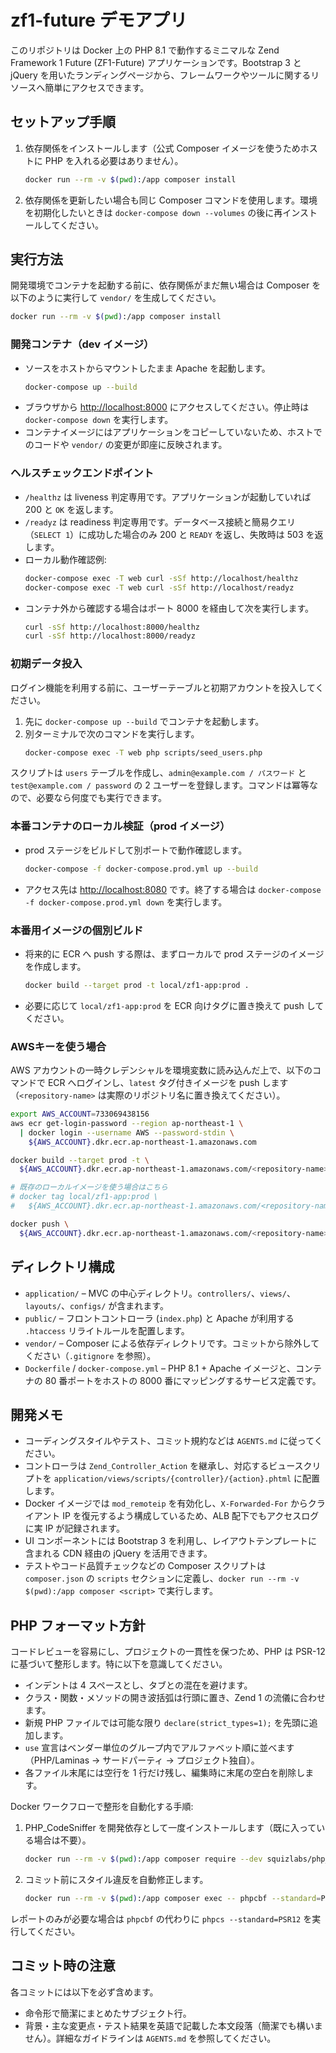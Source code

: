 # zf1-future デモアプリ

このリポジトリは Docker 上の PHP 8.1 で動作するミニマルな Zend Framework 1 Future (ZF1-Future) アプリケーションです。Bootstrap 3 と jQuery を用いたランディングページから、フレームワークやツールに関するリソースへ簡単にアクセスできます。

## セットアップ手順

1. 依存関係をインストールします（公式 Composer イメージを使うためホストに PHP を入れる必要はありません）。
   ```bash
   docker run --rm -v $(pwd):/app composer install
   ```
2. 依存関係を更新したい場合も同じ Composer コマンドを使用します。環境を初期化したいときは `docker-compose down --volumes` の後に再インストールしてください。

## 実行方法

開発環境でコンテナを起動する前に、依存関係がまだ無い場合は Composer を以下のように実行して `vendor/` を生成してください。
```bash
docker run --rm -v $(pwd):/app composer install
```

### 開発コンテナ（dev イメージ）

- ソースをホストからマウントしたまま Apache を起動します。
  ```bash
  docker-compose up --build
  ```
- ブラウザから <http://localhost:8000> にアクセスしてください。停止時は `docker-compose down` を実行します。
- コンテナイメージにはアプリケーションをコピーしていないため、ホストでのコードや `vendor/` の変更が即座に反映されます。

### ヘルスチェックエンドポイント

- `/healthz` は liveness 判定専用です。アプリケーションが起動していれば 200 と `OK` を返します。
- `/readyz` は readiness 判定専用です。データベース接続と簡易クエリ（`SELECT 1`）に成功した場合のみ 200 と `READY` を返し、失敗時は 503 を返します。
- ローカル動作確認例:
  ```bash
  docker-compose exec -T web curl -sSf http://localhost/healthz
  docker-compose exec -T web curl -sSf http://localhost/readyz
  ```
- コンテナ外から確認する場合はポート 8000 を経由して次を実行します。
  ```bash
  curl -sSf http://localhost:8000/healthz
  curl -sSf http://localhost:8000/readyz
  ```

### 初期データ投入

ログイン機能を利用する前に、ユーザーテーブルと初期アカウントを投入してください。

1. 先に `docker-compose up --build` でコンテナを起動します。
2. 別ターミナルで次のコマンドを実行します。
   ```bash
   docker-compose exec -T web php scripts/seed_users.php
   ```

スクリプトは `users` テーブルを作成し、`admin@example.com / パスワード` と `test@example.com / password` の 2 ユーザーを登録します。コマンドは冪等なので、必要なら何度でも実行できます。

### 本番コンテナのローカル検証（prod イメージ）

- prod ステージをビルドして別ポートで動作確認します。
  ```bash
  docker-compose -f docker-compose.prod.yml up --build
  ```
- アクセス先は <http://localhost:8080> です。終了する場合は `docker-compose -f docker-compose.prod.yml down` を実行します。

### 本番用イメージの個別ビルド

- 将来的に ECR へ push する際は、まずローカルで prod ステージのイメージを作成します。
  ```bash
  docker build --target prod -t local/zf1-app:prod .
  ```
- 必要に応じて `local/zf1-app:prod` を ECR 向けタグに置き換えて push してください。

### AWSキーを使う場合

AWS アカウントの一時クレデンシャルを環境変数に読み込んだ上で、以下のコマンドで ECR へログインし、`latest` タグ付きイメージを push します（`<repository-name>` は実際のリポジトリ名に置き換えてください）。

```bash
export AWS_ACCOUNT=733069438156
aws ecr get-login-password --region ap-northeast-1 \
  | docker login --username AWS --password-stdin \
    ${AWS_ACCOUNT}.dkr.ecr.ap-northeast-1.amazonaws.com

docker build --target prod -t \
  ${AWS_ACCOUNT}.dkr.ecr.ap-northeast-1.amazonaws.com/<repository-name>:latest .

# 既存のローカルイメージを使う場合はこちら
# docker tag local/zf1-app:prod \
#   ${AWS_ACCOUNT}.dkr.ecr.ap-northeast-1.amazonaws.com/<repository-name>:latest

docker push \
  ${AWS_ACCOUNT}.dkr.ecr.ap-northeast-1.amazonaws.com/<repository-name>:latest
```

## ディレクトリ構成

- `application/` – MVC の中心ディレクトリ。`controllers/`、`views/`、`layouts/`、`configs/` が含まれます。
- `public/` – フロントコントローラ (`index.php`) と Apache が利用する `.htaccess` リライトルールを配置します。
- `vendor/` – Composer による依存ディレクトリです。コミットから除外してください（`.gitignore` を参照）。
- `Dockerfile` / `docker-compose.yml` – PHP 8.1 + Apache イメージと、コンテナの 80 番ポートをホストの 8000 番にマッピングするサービス定義です。

## 開発メモ

- コーディングスタイルやテスト、コミット規約などは `AGENTS.md` に従ってください。
- コントローラは `Zend_Controller_Action` を継承し、対応するビュースクリプトを `application/views/scripts/{controller}/{action}.phtml` に配置します。
- Docker イメージでは `mod_remoteip` を有効化し、`X-Forwarded-For` からクライアント IP を復元するよう構成しているため、ALB 配下でもアクセスログに実 IP が記録されます。
- UI コンポーネントには Bootstrap 3 を利用し、レイアウトテンプレートに含まれる CDN 経由の jQuery を活用できます。
- テストやコード品質チェックなどの Composer スクリプトは `composer.json` の `scripts` セクションに定義し、`docker run --rm -v $(pwd):/app composer <script>` で実行します。

## PHP フォーマット方針

コードレビューを容易にし、プロジェクトの一貫性を保つため、PHP は PSR-12 に基づいて整形します。特に以下を意識してください。

- インデントは 4 スペースとし、タブとの混在を避けます。
- クラス・関数・メソッドの開き波括弧は行頭に置き、Zend 1 の流儀に合わせます。
- 新規 PHP ファイルでは可能な限り `declare(strict_types=1);` を先頭に追加します。
- `use` 宣言はベンダー単位のグループ内でアルファベット順に並べます（PHP/Laminas → サードパーティ → プロジェクト独自）。
- 各ファイル末尾には空行を 1 行だけ残し、編集時に末尾の空白を削除します。

Docker ワークフローで整形を自動化する手順:

1. PHP_CodeSniffer を開発依存として一度インストールします（既に入っている場合は不要）。
   ```bash
   docker run --rm -v $(pwd):/app composer require --dev squizlabs/php_codesniffer
   ```
2. コミット前にスタイル違反を自動修正します。
   ```bash
   docker run --rm -v $(pwd):/app composer exec -- phpcbf --standard=PSR12 application
   ```

レポートのみが必要な場合は `phpcbf` の代わりに `phpcs --standard=PSR12` を実行してください。

## コミット時の注意

各コミットには以下を必ず含めます。
- 命令形で簡潔にまとめたサブジェクト行。
- 背景・主な変更点・テスト結果を英語で記載した本文段落（簡潔でも構いません）。詳細なガイドラインは `AGENTS.md` を参照してください。
